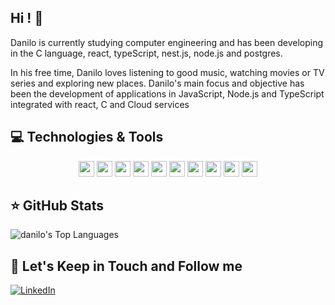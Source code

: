 ## Hi ! 👋
 
Danilo is currently studying computer engineering and has been developing in the C language, react, typeScript, nest.js, node.js and postgres. 



In his free time, Danilo loves listening to good music, watching movies or TV series and exploring new places. Danilo's main focus and objective has been the development of applications in JavaScript, Node.js and TypeScript integrated with react, C and Cloud services
## 💻 Technologies & Tools

<p align="center">

<img src="https://img.shields.io/badge/javascript-%23F7DF1E.svg?&style=for-the-badge&logo=javascript&logoColor=black" height="25"/>
<img src="https://img.shields.io/badge/typescript%20-%23007ACC.svg?&style=for-the-badge&logo=typescript&logoColor=white" height="25"/>
<img src="https://img.shields.io/badge/node.js%20-%2343853D.svg?&style=for-the-badge&logo=node.js&logoColor=white" height="25"/>
<img src="https://img.shields.io/badge/express.js%20-%23404d59.svg?&style=for-the-badge" height="25"/>
<img src="https://img.shields.io/badge/react%20-%2320232a.svg?&style=for-the-badge&logo=react&logoColor=%2361DAFB" height="25"/>
<img src="https://img.shields.io/badge/postgres-%23316192.svg?&style=for-the-badge&logo=postgresql&logoColor=white" height="25"/>
<img src="https://img.shields.io/badge/-npm-CB3837?style=flat-square&logo=npm" height="25"/>
<img src="https://img.shields.io/badge/-GitHub-181717?style=flat-square&logo=github" height="25"/>
<img src="https://img.shields.io/badge/c%23%20-%23239120.svg?&style=for-the-badge&logo=c-sharp&logoColor=white" height="25"/>
<img src="https://img.shields.io/badge/c-%2300599C.svg?style=for-the-badge&logo=c&logoColor=white" height="25"/>
<!-- <img src="https://img.shields.io/badge/MongoDB-%234ea94b.svg?&style=for-the-badge&logo=mongodb&logoColor=white" height="25"/> -->

</p>


## ⭐ GitHub Stats
<!---
![danilo's Stats](https://github-readme-stats.vercel.app/api?username=kovarike&theme=radical&show_icons=true&hide_border=true&count_private=true)

![danilo's Streak](https://github-readme-streak-stats.herokuapp.com/?user=kovarike&theme=radical&hide_border=true)
--->

![danilo's Top Languages](https://github-readme-stats.vercel.app/api/top-langs/?username=kovarike&theme=radical&show_icons=true&hide_border=true&layout=compact)


## 🎯 Let's Keep in Touch and Follow me 

[![LinkedIn](https://img.shields.io/badge/linkedin-%230077B5.svg?&style=for-the-badge&logo=linkedin&logoColor=white)](https://www.linkedin.com/in/danilokovarike/)

<!---
kovarike/kovarike is a ✨ special ✨ repository because its `README.md` (this file) appears on your GitHub profile.
You can click the Preview link to take a look at your changes.
--->
